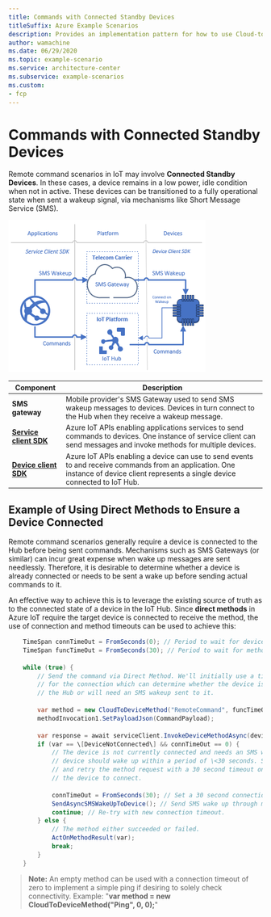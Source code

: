 ```yaml
---
title: Commands with Connected Standby Devices
titleSuffix: Azure Example Scenarios
description: Provides an implementation pattern for how to use Cloud-to-Device commands with connected standby devices.
author: wamachine
ms.date: 06/29/2020
ms.topic: example-scenario
ms.service: architecture-center
ms.subservice: example-scenarios
ms.custom:
- fcp
---
```

# Commands with Connected Standby Devices

Remote command scenarios in IoT may involve **Connected Standby
Devices**. In these cases, a device remains in a low power, idle
condition when not in active. These devices can be transitioned to a
fully operational state when sent a wakeup signal, via mechanisms like
Short Message Service (SMS).

![A diagram illustrating how SMS messages or commands sent through the Azure IoT APIs can be used to ensure a device is awake and connected to the hub](media/connected-standby-devices.png)

| Component | Description |
| --- | --- |
| **SMS gateway** | Mobile provider's SMS Gateway used to send SMS wakeup messages to devices. Devices in turn connect to the Hub when they receive a wakeup message. |
| [**Service client SDK**](https://docs.microsoft.com/dotnet/api/microsoft.azure.devices.serviceclient?view=azure-dotnet) | Azure IoT APIs enabling applications services to send commands to devices. One instance of service client can send messages and invoke methods for multiple devices. |
| [**Device client SDK**](https://docs.microsoft.com/dotnet/api/microsoft.azure.devices.client.deviceclient?view=azure-dotnet) | Azure IoT APIs enabling a device can use to send events to and receive commands from an application. One instance of device client represents a single device connected to IoT Hub. |

## Example of Using Direct Methods to Ensure a Device Connected

Remote command scenarios generally require a device is connected to the
Hub before being sent commands. Mechanisms such as SMS Gateways (or
similar) can incur great expense when wake up messages are sent
needlessly. Therefore, it is desirable to determine whether a device is
already connected or needs to be sent a wake up before sending actual
commands to it.

An effective way to achieve this is to leverage the existing source of
truth as to the connected state of a device in the IoT Hub. Since
**direct methods** in Azure IoT require the target device is connected
to receive the method, the use of connection and method timeouts can be
used to achieve this:

```c#
    TimeSpan connTimeOut = FromSeconds(0); // Period to wait for device to connect.
    TimeSpan funcTimeOut = FromSeconds(30); // Period to wait for method to execute.

    while (true) {
        // Send the command via Direct Method. We'll initially use a timeout of zero
        // for the connection which can determine whether the device is connected to
        // the Hub or will need an SMS wakeup sent to it.
        
        var method = new CloudToDeviceMethod("RemoteCommand", funcTimeOut, connTimeOut);
        methodInvocation1.SetPayloadJson(CommandPayload);

        var response = await serviceClient.InvokeDeviceMethodAsync(deviceId, method);
        if (var == \[DeviceNotConnected\] && connTimeOut == 0) {
            // The device is not currently connected and needs an SMS wake-up. This
            // device should wake up within a period of \<30 seconds. Send the wake-up
            // and retry the method request with a 30 second timeout on waiting for
            // the device to connect.

            connTimeOut = FromSeconds(30); // Set a 30 second connection timeout.
            SendAsyncSMSWakeUpToDevice(); // Send SMS wake up through mobile gateway.
            continue; // Re-try with new connection timeout.
        } else {
            // The method either succeeded or failed.
            ActOnMethodResult(var);
            break;
        }
    }
```

> **Note:** An empty method can be used with a connection timeout of zero
to implement a simple ping if desiring to solely check connectivity.
Example: "**var method = new CloudToDeviceMethod(\"Ping\", 0, 0);**" </aside>
